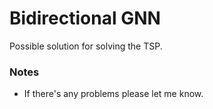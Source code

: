 # Bidirectional GNN
Possible solution for solving the TSP.

### Notes
- If there's any problems please let me know.
